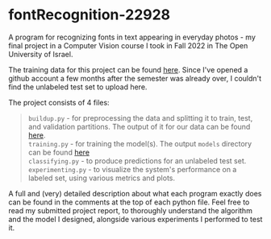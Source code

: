# fontRecognition-22928
A program for recognizing fonts in text appearing in everyday photos - my final project in a Computer Vision course I took in Fall 2022 in The Open University of Israel.

The training data for this project can be found [here](https://drive.google.com/drive/folders/1jzHYpTwywUYA53nMGHVROSuVO14hEueq?usp=sharing). Since I've opened a github account a few months after the semester was already over, I couldn't find the unlabeled test set to upload here.

The project consists of 4 files:
> `buildup.py` - for preprocessing the data and splitting it to train, test, and validation partitions. The output of it for our data can be found [here](https://drive.google.com/file/d/1xXfunmTc3USouiQ1MdGVLN6XDUCeNtrz/view?usp=sharing).\
> `training.py` - for training the model(s). The output `models` directory can be found [here](https://drive.google.com/drive/folders/1inZlzgv0SbY93MtntxJiO9PTmWBQUPeZ?usp=sharing)\
> `classifying.py` - to produce predictions for an unlabeled test set.\
> `experimenting.py` - to visualize the system's performance on a labeled set, using various metrics and plots.

A full and (very) detailed description about what each program exactly does can be found in the comments at the top of each python file. Feel free to read my submitted project report, to thoroughly understand the algorithm and the model I designed, alongside various experiments I performed to test it.
